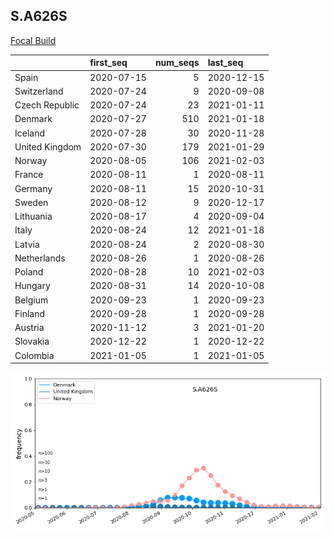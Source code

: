 

## S.A626S
[Focal Build](https://nextstrain.org/groups/neherlab/ncov/S.A626S?f_region=Europe)

|                | first_seq   |   num_seqs | last_seq   |
|:---------------|:------------|-----------:|:-----------|
| Spain          | 2020-07-15  |          5 | 2020-12-15 |
| Switzerland    | 2020-07-24  |          9 | 2020-09-08 |
| Czech Republic | 2020-07-24  |         23 | 2021-01-11 |
| Denmark        | 2020-07-27  |        510 | 2021-01-18 |
| Iceland        | 2020-07-28  |         30 | 2020-11-28 |
| United Kingdom | 2020-07-30  |        179 | 2021-01-29 |
| Norway         | 2020-08-05  |        106 | 2021-02-03 |
| France         | 2020-08-11  |          1 | 2020-08-11 |
| Germany        | 2020-08-11  |         15 | 2020-10-31 |
| Sweden         | 2020-08-12  |          9 | 2020-12-17 |
| Lithuania      | 2020-08-17  |          4 | 2020-09-04 |
| Italy          | 2020-08-24  |         12 | 2021-01-18 |
| Latvia         | 2020-08-24  |          2 | 2020-08-30 |
| Netherlands    | 2020-08-26  |          1 | 2020-08-26 |
| Poland         | 2020-08-28  |         10 | 2021-02-03 |
| Hungary        | 2020-08-31  |         14 | 2020-10-08 |
| Belgium        | 2020-09-23  |          1 | 2020-09-23 |
| Finland        | 2020-09-28  |          1 | 2020-09-28 |
| Austria        | 2020-11-12  |          3 | 2021-01-20 |
| Slovakia       | 2020-12-22  |          1 | 2020-12-22 |
| Colombia       | 2021-01-05  |          1 | 2021-01-05 |

![Overall trends S.A626S](/overall_trends_figures/overall_trends_S.A626S.png)